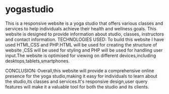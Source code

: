 # yogastudio
This is a responsive website is a yoga studio that offers various classes and services to help individuals achieve their health and wellness goals. This website is designed to provide information about studio, classes, instructors and contact information.
TECHNOLOGIES USED:
To build this website I have used HTML,CSS and PHP.HTML will be used for creating the structure of website ,CSS will be used for styling and PHP will be used for handling user input.The website is optimised for viewing on different devices,including desktops,tablets,smartphones.
  
  CONCLUSION:
  Overall,this website will provide a comprehensive online presence for the yoga studio,making it easy for individuals to learn about the studio,its classes and services.It's responsive design,user query features will make it a valuable tool for both the studio and its clients.
